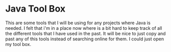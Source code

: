 # Java Tool Box

This are some tools that I will be using for any projects where Java is needed. I felt that i'm in a place now where is a bit hard to keep track of all the different tools that I have used in the past. It will be nice to just copy and past any of this tools instead of searching online for them. I could just open my tool box.

